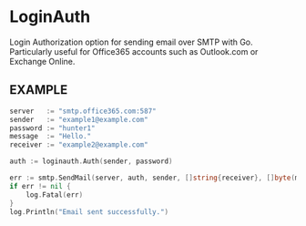# LoginAuth
Login Authorization option for sending email over SMTP with Go. Particularly useful for Office365 accounts such as Outlook.com or Exchange Online.

## EXAMPLE

```go
server   := "smtp.office365.com:587"
sender   := "example1@example.com"
password := "hunter1"
message  := "Hello."
receiver := "example2@example.com"

auth := loginauth.Auth(sender, password)

err := smtp.SendMail(server, auth, sender, []string{receiver}, []byte(message))
if err != nil {
    log.Fatal(err)
}
log.Println("Email sent successfully.")
```
